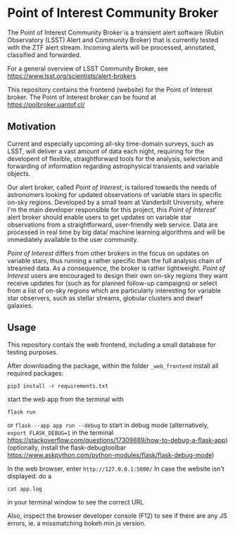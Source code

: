 # Point of Interest Community Broker

The Point of Interest Community Broker is a transient alert software (Rubin Observatory (LSST) Alert and Community Broker) that is currently tested with the ZTF alert stream.
Incoming alerts will be processed, annotated, classified and forwarded.

For a general overview of LSST Community Broker, see https://www.lsst.org/scientists/alert-brokers


This repository contains the frontend (website) for the Point of Interest broker.
The Point of Interest broker can be found at https://poibroker.uantof.cl/


## Motivation
 
Current and especially upcoming all-sky time-domain surveys, such as LSST, will deliver a vast amount of data each night, requiring for the developent of flexible, straightforward tools for the analysis, selection and forwarding of information regarding astrophysical transients and variable objects. 
 
Our alert broker, called *Point of Interest*, is tailored towards the needs of astronomers looking for updated observations of variable stars in specific on-sky regions. Developed by a small team at Vanderbilt University, where I'm the main developer responsible for this project, this *Point of Interest*' alert broker should enable users to get updates on variable star observations from a straightforward, user-friendly web service. Data are processed in real time by big data/ machine learning algorithms and will be immediately available to the user community.


*Point of Interest* differs from other brokers in the focus on updates on variable stars, thus running a rather specific than the full analysis chain of streamed data. As a consequence, the broker is rather lightweight. *Point of Interest* users are encouraged to design their own on-sky regions they want receive updates for (such as for planned follow-up campaigns) or select from a list of on-sky regions which are particularly interesting for variable star observers, such as stellar streams, globular clusters and dwarf galaxies.

## Usage
This repository contais the web frontend, including a small database for testing purposes.

After downloading the package, within the folder `_web_frontend` install all required packages:

`pip3 install -r requirements.txt`


start the web app from the terminal with 

`flask run`

or `flask --app app run --debug` to start in debug mode (alternatively, `export FLASK_DEBUG=1` in the terminal https://stackoverflow.com/questions/17309889/how-to-debug-a-flask-app)
(optionally, install the flask-debugtoolbar https://www.askpython.com/python-modules/flask/flask-debug-mode)

In the web browser, enter
`http://127.0.0.1:5000/`
In case the website isn't displayed: do a

`cat app.log`

in your terminal window to see the correct URL


Also, inspect the browser developer console (F12) to see if there are any JS errors, ie. a missmatching bokeh.min.js version.
